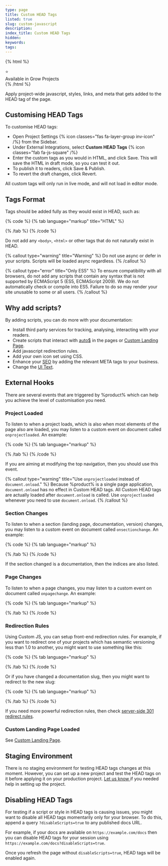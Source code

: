 ```yaml
---
type: page
title: Custom HEAD Tags
listed: true
slug: custom-javascript
description: 
index_title: Custom HEAD Tags
hidden: 
keywords: 
tags: 
---
```




{% html %}
<div class="grow-border text-left">
<div class="grow-star">⭐</div>
    Available in Grow Projects
</div>
{% /html %}


Apply project-wide javascript, styles, links, and meta that gets added to the HEAD tag of the page.

## Customising HEAD Tags

To customise HEAD tags:

- Open Project Settings {% icon classes="fas fa-layer-group inv-icon" /%} from the Sidebar.
- Under External Integrations, select **Custom HEAD Tags** {% icon classes="fab fa-js-square" /%}
- Enter the custom tags as you would in HTML, and click Save. This will save the HTML in draft mode, so you can test it out.
- To publish it to readers, click Save & Publish.
- To revert the draft changes, click Revert.

All custom tags will only run in live mode, and will not load in editor mode.

## Tags Format

Tags should be added fully as they would exist in HEAD, such as:


{% code %}
{% tab language="markup" title="HTML" %}
<!-- Script to install jquery -->
<script src="https://ajax.googleapis.com/ajax/libs/jquery/3.3.1/jquery.min.js"></script>

<!-- Install Bootstrap CSS -->
<link rel="stylesheet" href="https://maxcdn.bootstrapcdn.com/bootstrap/3.4.1/css/bootstrap.min.css">

<!-- Add your own CSS - You can also do that through Custom CSS -->
<style>
  .my-container{
    width: 100%;
  }
</style>

<!-- Add meta such as OpenGraph title -->
<meta property="og:title" content="X Documentation">
{% /tab %}
{% /code %}


Do not add any `<body>`, `<html>` or other tags that do not naturally exist in HEAD.


{% callout type="warning" title="Warning" %}
Do not use async or defer in your scripts. Scripts will be loaded async regardless.
{% /callout %}



{% callout type="error" title="Only ES5" %}
To ensure compatibility with all browsers, do not add any scripts that contain any syntax that is not supported by ECMAScript 5 (ES5, ECMAScript 2009). We do not automatically check or compile into ES5. Failure to do so may render your site unusable to some or all users.
{% /callout %}


## Why add scripts?

By adding scripts, you can do more with your documentation:

- Install third party services for tracking, analysing, interacting with your readers.
- Create scripts that interact with [auto$](/support-center/custom-html) in the pages or [Custom Landing Page](/support-center/custom-landing-page).
- Add javascript redirection rules.
- Add your own icon set using CSS.
- Enhance your [SEO](/support-center/seo) by adding the relevant META tags to your business.
- Change the [UI Text](/support-center/ui-translation).

## External Hooks

There are several events that are triggered by %product% which can help you achieve the level of customisation you need.

### Project Loaded

To listen to when a project loads, which is also when most elements of the page also are loaded, you may listen to a custom event on document called `onprojectloaded`. An example:


{% code %}
{% tab language="markup" %}
<script>
	document.addEventListener('onprojectloaded', function () {
    const topnav = document.querySelector(".topnav"); // .topnav is loaded at this time, probably not before this.
    topnav.classList.add('wide');
  });
</script>
{% /tab %}
{% /code %}


If you are aiming at modifying the top navigation, then you should use this event.


{% callout type="warning" title="Use `onprojectloaded` instead of `document.onload`." %}
Because %product% is a single page application, `document.onload` has no effect in Custom HEAD tags. All Custom HEAD tags are actually loaded after `document.onload` is called. Use `onprojectloaded` whenever you need to use `document.onload`.
{% /callout %}


### Section Changes

To listen to when a section (landing page, documentation, version) changes, you may listen to a custom event on document called `onsectionchange`. An example:


{% code %}
{% tab language="markup" %}
<script>
	document.addEventListener('onsectionchange', function (event) {
        switch (event.detail.type) {
            case 'landing-page':
                // It is a landing page
                break;
            case 'documentation':
                // It is a documentation
                break;
            case 'reference':
                // It is a reference
                break;
            }
    });
</script>
{% /tab %}
{% /code %}


If the section changed is a documentation, then the indices are also listed.

### Page Changes

To listen to when a page changes, you may listen to a custom event on document called `onpagechange`. An example:


{% code %}
{% tab language="markup" %}
<script>
	document.addEventListener('onpagechange', function (event) {
        console.log(event.detail.slug); // e.g. getting-started
    });
</script>
{% /tab %}
{% /code %}


### Redirection Rules

Using Custom JS, you can setup front-end redirection rules. For example, if you want to redirect one of your projects which has semantic versioning less than 1.0 to another, you might want to use something like this:


{% code %}
{% tab language="markup" %}
<script>
	const redirectDocs = function() {
		const regex = /^\/([0-9\.]+)\//i;
		const path = window.location.pathname;
		if ((match = regex.exec(path))) {
			const redirectPath = match[0];
			const version = match[1];
			const semver = version.split('.');
			if (semver[0] < 1) {
				window.location.href = "https://alpha.always-blue.io"+redirectPath;
			}
		}
	}

	redirectDocs();	
</script>
{% /tab %}
{% /code %}


Or if you have changed a documentation slug, then you might want to redirect to the new slug:


{% code %}
{% tab language="markup" %}
<script>
	const redirectDocs = function() {
		const oldDoc = "/old-doc-slug";
		const newDoc = "/new-doc-slug";
		const path = window.location.pathname;
		if (path.includes(oldDoc)) {
			window.location.pathname = path.replace(oldDoc, newDoc);	
		}
	}
	redirectDocs();	
</script>
{% /tab %}
{% /code %}


If you need more powerful redirection rules, then check [server-side 301 redirect rules](/support-center/url-redirects).

### Custom Landing Page Loaded

See [Custom Landing Page](/support-center/custom-landing-page).

## Staging Environment

There is no staging environment for testing HEAD tags changes at this moment. However, you can set up a new project and test the HEAD tags on it before applying it on your production project. [Let us know ](/support-center/contact-us) if you needed help in setting up the project.

## Disabling HEAD Tags

For testing if a script or style in HEAD tags is causing issues, you might want to disable all HEAD tags momentarily only for your browser. To do this, append a query `?disableScripts=true` to any published docs URL.

For example, if your docs are available on `https://example.com/docs` then you can disable HEAD tags for your session using `https://example.com/docs?disableScripts=true`.

Once you refresh the page without `disableScripts=true`, HEAD tags will be enabled again.

